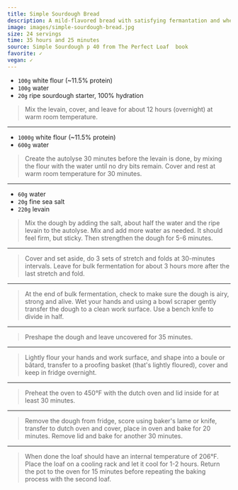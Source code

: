 ```yaml
---
title: Simple Sourdough Bread
description: A mild-flavored bread with satisfying fermantation and wheat flavors, and a deeply colored, crunchy crust.
image: images/simple-sourdough-bread.jpg
size: 24 servings
time: 35 hours and 25 minutes
source: Simple Sourdough p 40 from The Perfect Loaf  book
favorite: ✓
vegan: ✓
---
```


* `100g` white flour (~11.5% protein)
* `100g` water
* `20g` ripe sourdough starter, 100% hydration

> Mix the levain, cover, and leave for about 12 hours (overnight) at warm room temperature.

---

* `1000g` white flour (~11.5% protein)
* `600g` water

> Create the autolyse 30 minutes before the levain is done, by mixing the flour with the water until no dry bits remain. Cover and rest at warm room temperature for 30 minutes.

---

* `60g` water
* `20g` fine sea salt
* `220g` levain

> Mix the dough by adding the salt, about half the water and the ripe levain to the autolyse. Mix and add more water as needed. It should feel firm, but sticky. Then strengthen the dough for 5-6 minutes.

---

> Cover and set aside, do 3 sets of stretch and folds at 30-minutes intervals. Leave for bulk fermentation for about 3 hours more after the last stretch and fold.

---

> At the end of bulk fermentation, check to make sure the dough is airy, strong and alive. Wet your hands and using a bowl scraper gently transfer the dough to a clean work surface. Use a bench knife to divide in half.

---

> Preshape the dough and leave uncovered for 35 minutes.

---

> Lightly flour your hands and work surface, and shape into a boule or bâtard, transfer to a proofing basket (that's lightly floured), cover and keep in fridge overnight.

---


> Preheat the oven to 450°F with the dutch oven and lid inside for at least 30 minutes.

---

> Remove the dough from fridge, score using baker's lame or knife, transfer to dutch oven and cover, place in oven and bake for 20 minutes. Remove lid and bake for another 30 minutes.

---

> When done the loaf should have an internal temperature of 206°F. Place the loaf on a cooling rack and let it cool for 1-2 hours. Return the pot to the oven for 15 minutes before repeating the baking process with the second loaf.
